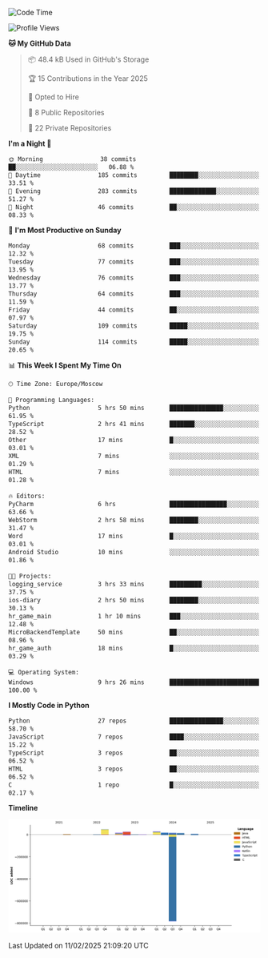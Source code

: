 <!--START_SECTION:waka-->
![Code Time](http://img.shields.io/badge/Code%20Time-601%20hrs%2051%20mins-blue)

![Profile Views](http://img.shields.io/badge/Profile%20Views-2-blue)

**🐱 My GitHub Data** 

> 📦 48.4 kB Used in GitHub's Storage 
 > 
> 🏆 15 Contributions in the Year 2025
 > 
> 💼 Opted to Hire
 > 
> 📜 8 Public Repositories 
 > 
> 🔑 22 Private Repositories 
 > 
**I'm a Night 🦉** 

```text
🌞 Morning                38 commits          ██░░░░░░░░░░░░░░░░░░░░░░░   06.88 % 
🌆 Daytime                185 commits         ████████░░░░░░░░░░░░░░░░░   33.51 % 
🌃 Evening                283 commits         █████████████░░░░░░░░░░░░   51.27 % 
🌙 Night                  46 commits          ██░░░░░░░░░░░░░░░░░░░░░░░   08.33 % 
```
📅 **I'm Most Productive on Sunday** 

```text
Monday                   68 commits          ███░░░░░░░░░░░░░░░░░░░░░░   12.32 % 
Tuesday                  77 commits          ███░░░░░░░░░░░░░░░░░░░░░░   13.95 % 
Wednesday                76 commits          ███░░░░░░░░░░░░░░░░░░░░░░   13.77 % 
Thursday                 64 commits          ███░░░░░░░░░░░░░░░░░░░░░░   11.59 % 
Friday                   44 commits          ██░░░░░░░░░░░░░░░░░░░░░░░   07.97 % 
Saturday                 109 commits         █████░░░░░░░░░░░░░░░░░░░░   19.75 % 
Sunday                   114 commits         █████░░░░░░░░░░░░░░░░░░░░   20.65 % 
```


📊 **This Week I Spent My Time On** 

```text
🕑︎ Time Zone: Europe/Moscow

💬 Programming Languages: 
Python                   5 hrs 50 mins       ███████████████░░░░░░░░░░   61.95 % 
TypeScript               2 hrs 41 mins       ███████░░░░░░░░░░░░░░░░░░   28.52 % 
Other                    17 mins             █░░░░░░░░░░░░░░░░░░░░░░░░   03.01 % 
XML                      7 mins              ░░░░░░░░░░░░░░░░░░░░░░░░░   01.29 % 
HTML                     7 mins              ░░░░░░░░░░░░░░░░░░░░░░░░░   01.28 % 

🔥 Editors: 
PyCharm                  6 hrs               ████████████████░░░░░░░░░   63.66 % 
WebStorm                 2 hrs 58 mins       ████████░░░░░░░░░░░░░░░░░   31.47 % 
Word                     17 mins             █░░░░░░░░░░░░░░░░░░░░░░░░   03.01 % 
Android Studio           10 mins             ░░░░░░░░░░░░░░░░░░░░░░░░░   01.86 % 

🐱‍💻 Projects: 
logging_service          3 hrs 33 mins       █████████░░░░░░░░░░░░░░░░   37.75 % 
ios-diary                2 hrs 50 mins       ████████░░░░░░░░░░░░░░░░░   30.13 % 
hr_game_main             1 hr 10 mins        ███░░░░░░░░░░░░░░░░░░░░░░   12.48 % 
MicroBackendTemplate     50 mins             ██░░░░░░░░░░░░░░░░░░░░░░░   08.96 % 
hr_game_auth             18 mins             █░░░░░░░░░░░░░░░░░░░░░░░░   03.29 % 

💻 Operating System: 
Windows                  9 hrs 26 mins       █████████████████████████   100.00 % 
```

**I Mostly Code in Python** 

```text
Python                   27 repos            ███████████████░░░░░░░░░░   58.70 % 
JavaScript               7 repos             ████░░░░░░░░░░░░░░░░░░░░░   15.22 % 
TypeScript               3 repos             ██░░░░░░░░░░░░░░░░░░░░░░░   06.52 % 
HTML                     3 repos             ██░░░░░░░░░░░░░░░░░░░░░░░   06.52 % 
C                        1 repo              █░░░░░░░░░░░░░░░░░░░░░░░░   02.17 % 
```



**Timeline**

![Lines of Code chart](https://raw.githubusercontent.com/adlemx/adlemx/main/assets/bar_graph.png)


 Last Updated on 11/02/2025 21:09:20 UTC
<!--END_SECTION:waka-->
